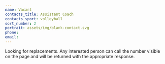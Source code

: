 ```yaml
---
name: Vacant
contacts_title: Assistant Coach
contacts_sport: volleyball
sort_number: 2
portrait: assets/img/blank-contact.svg
phone:
email:
---
```

Looking for replacements. Any interested person can call the number visible on the page and will be returned with the appropriate response.&nbsp;